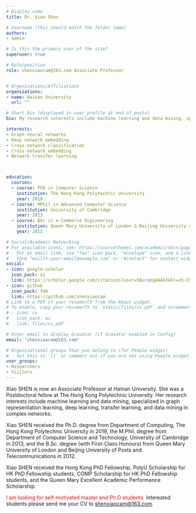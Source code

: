 ```yaml
---
# Display name
title: Dr. Xiao Shen

# Username (this should match the folder name)
authors:
- admin

# Is this the primary user of the site?
superuser: true

# Role/position
role: shenxiaocam@163.com Associate Professor 


# Organizations/Affiliations
organizations:
- name: Hainan University 
  url: ""

# Short bio (displayed in user profile at end of posts)
bio: My research interests include machine learning and data mining, specialized in graph representation learning, deep learning, transfer learning, and data mining in complex networks.

interests:
- Graph neural networks
- Deep network embedding
- Cross-network classification
- Cross-network embedding
- Network transfer learning



education:
  courses:
  - course: PhD in Computer Science
    institution: The Hong Kong Polytechnic University
    year: 2019
  - course: MPhil in Advanced Computer Science
    institution: University of Cambridge
    year: 2013
  - course: BSc in e-Commerce Engineering
    institution: Queen Mary University of London & Beijing University of Posts and Telecommunications
    year: 2012

# Social/Academic Networking
# For available icons, see: https://sourcethemes.com/academic/docs/page-builder/#icons
#   For an email link, use "fas" icon pack, "envelope" icon, and a link in the
#   form "mailto:your-email@example.com" or "#contact" for contact widget.
social:
- icon: google-scholar
  icon_pack: ai
  link: https://scholar.google.com/citations?user=5BurqVgAAAAJ&hl=zh-CN
- icon: github
  icon_pack: fab
  link: https://github.com/shenxiaocam
# Link to a PDF of your resume/CV from the About widget.
# To enable, copy your resume/CV to `static/files/cv.pdf` and uncomment the lines below.
# - icon: cv
#   icon_pack: ai
#   link: files/cv.pdf

# Enter email to display Gravatar (if Gravatar enabled in Config)
email: "shenxiaocam@163.com"

# Organizational groups that you belong to (for People widget)
#   Set this to `[]` or comment out if you are not using People widget.
user_groups:
- Researchers
- Visitors
---
```


Xiao SHEN is now an Associate Professor at Hainan University. She was a Postdoctoral fellow at The Hong Kong Polytechnic University. Her research interests include machine learning and data mining, specialized in graph representation learning, deep learning, transfer learning, and data mining in complex networks.

Xiao SHEN received the Ph.D. degree from Department of Computing, The Hong Kong Polytechnic University in 2019, the M.Phil. degree from Department of Computer Science and Technology, University of Cambridge in 2013, and the B.Sc. degree (with First-Class Honours) from Queen Mary University of London and Beijing University of Posts and Telecommunications in 2012. 

Xiao SHEN received the Hong Kong PhD Fellowship, PolyU Scholarship for HK PhD Fellowship students, COMP Scholarship for HK PhD Fellowship students, and the Queen Mary Excellent Academic Performance Scholarship.

<font color=Red>I am looking for self-motivated master and Ph.D students.</font> Interested students please send me your CV to shenxiaocam@163.com.





